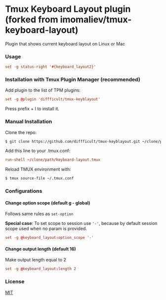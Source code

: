 # Tmux Keyboard Layout plugin (forked from imomaliev/tmux-keyboard-layout)

Plugin that shows current keyboard layout on Linux or Mac

### Usage

```tmux.conf
set -g status-right '#{keyboard_layout2}'
```

### Installation with Tmux Plugin Manager (recommended)

Add plugin to the list of TPM plugins:

```tmux.conf
set -g @plugin 'diffficult/tmux-keyblayout'
```

Press prefix + I to install it.

### Manual Installation

Clone the repo:

```bash
$ git clone https://github.com/diffficult/tmux-keyblayout.git ~/clone/path
```

Add this line to your .tmux.conf:

```tmux.conf
run-shell ~/clone/path/keyboard-layout.tmux
```

Reload TMUX environment with:

```bash
$ tmux source-file ~/.tmux.conf
```

### Configurations

#### Change option scope (default g - global)

Follows same rules as `set-option`

**Special case**: To set scope to session use `'-'`, because by default session scope used when no param is provided.

```tmux.conf
set -g @keyboard_layout:option_scope '-'
```

#### Change output length (default 16)

Make output length equal to 2

```tmux.conf
set -g @keyboard_layout:length 2
```

### License

[MIT](LICENSE)
